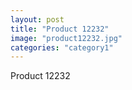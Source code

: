 ```yaml
---
layout: post
title: "Product 12232"
image: "product12232.jpg"
categories: "category1"
---
```

Product 12232
